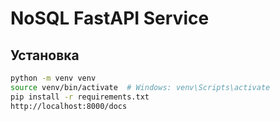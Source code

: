 # NoSQL FastAPI Service

## Установка

```bash
python -m venv venv
source venv/bin/activate  # Windows: venv\Scripts\activate
pip install -r requirements.txt
http://localhost:8000/docs


